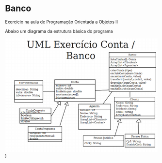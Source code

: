 # Banco
Exercicio na aula de Programação Orientada a Objetos II

Abaixo um diagrama da estrutura básica do programa

![Imagem Ilustrativa](https://raw.githubusercontent.com/matheus-eyng/exercicio-banco/master/Diagrama%20Banco.png))
